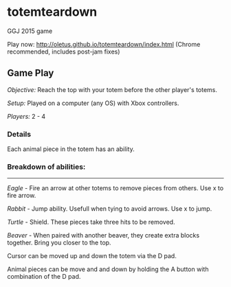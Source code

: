 # totemteardown
GGJ 2015 game

Play now: http://oletus.github.io/totemteardown/index.html (Chrome recommended, includes post-jam fixes)

## Game Play
*Objective:*  Reach the top with your totem before the other player's totems.

*Setup:* Played on a computer (any OS) with Xbox controllers. 

*Players:* 2 - 4

### Details
Each animal piece in the totem has an ability.

### Breakdown of abilities:
----------------------------------------------
*Eagle* - Fire an arrow at other totems to remove pieces from others.  Use x to fire arrow.

*Rabbit* - Jump ability.  Usefull when tying to avoid arrows.  Use x to jump.

*Turtle* - Shield.  These pieces take three hits to be removed.

*Beaver* - When paired with another beaver, they create extra blocks together.  Bring you closer to the top.

Cursor can be moved up and down the totem via the D pad.

Animal pieces can be move and and down by holding the A button with combination of the D pad.

